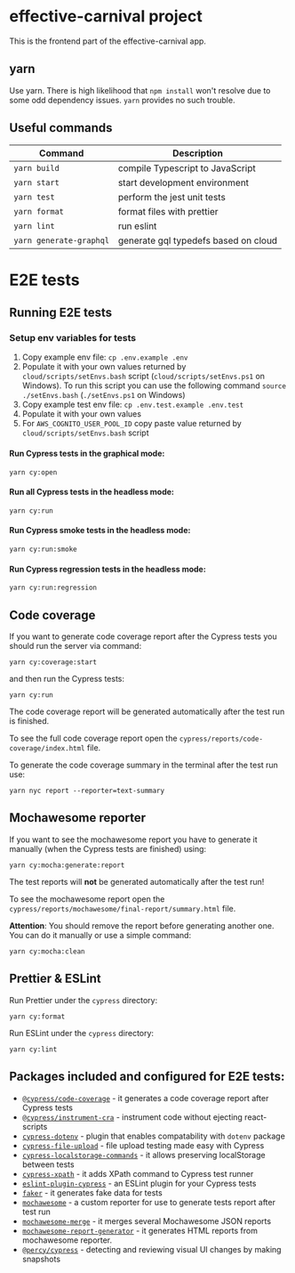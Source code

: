# effective-carnival project

This is the frontend part of the effective-carnival app.

## yarn

Use yarn. There is high likelihood that `npm install` won't resolve due to some odd dependency issues. `yarn` provides no such trouble.

## Useful commands

Command                                                                 | Description
-----                                                                   | -----------
`yarn build`                                                            | compile Typescript to JavaScript
`yarn start`                                                            | start development environment
`yarn test`                                                             | perform the jest unit tests
`yarn format`                                                           | format files with prettier
`yarn lint`                                                             | run eslint
`yarn generate-graphql`                                                 | generate gql typedefs based on cloud

# E2E tests

## Running E2E tests

### Setup env variables for tests

1. Copy example env file: `cp .env.example .env`
2. Populate it with your own values returned by `cloud/scripts/setEnvs.bash` script (`cloud/scripts/setEnvs.ps1` on Windows). 
To run this script you can use the following command `source ./setEnvs.bash` (`./setEnvs.ps1` on Windows)
3. Copy example test env file: `cp .env.test.example .env.test`
4. Populate it with your own values
5. For `AWS_COGNITO_USER_POOL_ID` copy paste value returned by `cloud/scripts/setEnvs.bash` script
#### Run Cypress tests in the graphical mode:

```
yarn cy:open
```

#### Run all Cypress tests in the headless mode:

```
yarn cy:run
```

#### Run Cypress smoke tests in the headless mode:

```
yarn cy:run:smoke
```

#### Run Cypress regression tests in the headless mode:

```
yarn cy:run:regression
```

## Code coverage

If you want to generate code coverage report after the Cypress tests you should run the server via command:

```
yarn cy:coverage:start
```

and then run the Cypress tests:

```
yarn cy:run
```

The code coverage report will be generated automatically after the test run is finished.

To see the full code coverage report open the `cypress/reports/code-coverage/index.html` file.

To generate the code coverage summary in the terminal after the test run use:
```
yarn nyc report --reporter=text-summary
```

## Mochawesome reporter

If you want to see the mochawesome report you have to generate it manually (when the Cypress tests are finished) using:

```
yarn cy:mocha:generate:report
```

The test reports will **not** be generated automatically after the test run!

To see the mochawesome report open the `cypress/reports/mochawesome/final-report/summary.html` file.

**Attention**: You should remove the report before generating another one. You can do it manually or use a simple command:

```
yarn cy:mocha:clean
```

## Prettier & ESLint

Run Prettier under the `cypress` directory:

```
yarn cy:format
```

Run ESLint under the `cypress` directory:

```
yarn cy:lint
```

## Packages included and configured for E2E tests:

- [`@cypress/code-coverage`](https://www.npmjs.com/package/@cypress/code-coverage) - it generates a code coverage report after Cypress tests
- [`@cypress/instrument-cra`](https://www.npmjs.com/package/@cypress/instrument-cra) - instrument code without ejecting react-scripts
- [`cypress-dotenv`](https://www.npmjs.com/package/cypress-dotenv) - plugin that enables compatability with `dotenv` package
- [`cypress-file-upload`](https://www.npmjs.com/package/cypress-file-upload) - file upload testing made easy with Cypress
- [`cypress-localstorage-commands`](https://www.npmjs.com/package/cypress-localstorage-commands) - it allows preserving localStorage between tests
- [`cypress-xpath`](https://www.npmjs.com/package/cypress-xpath) - it adds XPath command to Cypress test runner
- [`eslint-plugin-cypress`](https://www.npmjs.com/package/eslint-plugin-cypress) - an ESLint plugin for your Cypress tests
- [`faker`](https://www.npmjs.com/package/faker) - it generates fake data for tests
- [`mochawesome`](https://www.npmjs.com/package/mochawesome) - a custom reporter for use to generate tests report after test run
- [`mochawesome-merge`](https://www.npmjs.com/package/mochawesome-merge) - it merges several Mochawesome JSON reports
- [`mochawesome-report-generator`](https://www.npmjs.com/package/mochawesome-report-generator) - it generates HTML reports from mochawesome reporter.
- [`@percy/cypress`](https://www.npmjs.com/package/@percy/cypress) - detecting and reviewing visual UI changes by making snapshots
